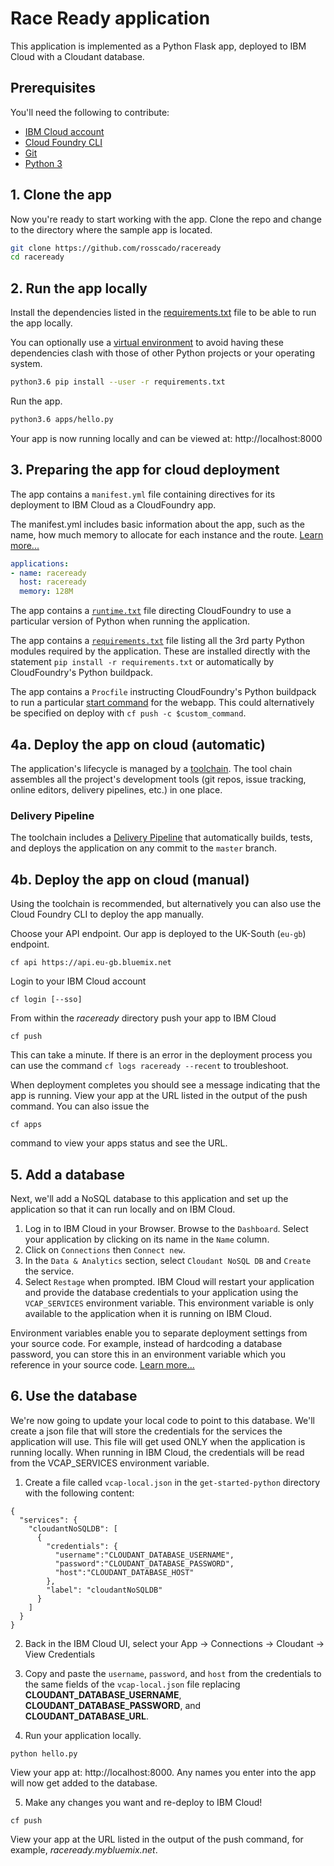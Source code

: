 # Race Ready application

This application is implemented as a Python Flask app, deployed to IBM Cloud with a Cloudant database.

## Prerequisites

You'll need the following to contribute:
* [IBM Cloud account](https://console.ng.bluemix.net/registration/)
* [Cloud Foundry CLI](https://github.com/cloudfoundry/cli#downloads)
* [Git](https://git-scm.com/downloads)
* [Python 3](https://www.python.org/downloads/)

## 1. Clone the app

Now you're ready to start working with the app. Clone the repo and change to the directory where the sample app is located.
```bash
git clone https://github.com/rosscado/raceready
cd raceready
```

## 2. Run the app locally

Install the dependencies listed in the [requirements.txt](https://pip.readthedocs.io/en/stable/user_guide/#requirements-files) file to be able to run the app locally.

You can optionally use a [virtual environment](https://packaging.python.org/installing/#creating-and-using-virtual-environments) to avoid having these dependencies clash with those of other Python projects or your operating system.
```bash
python3.6 pip install --user -r requirements.txt
```

Run the app.
```bash
python3.6 apps/hello.py
```

Your app is now running locally and can be viewed at: http://localhost:8000

## 3. Preparing the app for cloud deployment

The app contains a `manifest.yml` file containing directives for its deployment to IBM Cloud as a CloudFoundry app.

The manifest.yml includes basic information about the app, such as the name, how much memory to allocate for each instance and the route. [Learn more...](https://console.bluemix.net/docs/manageapps/depapps.html#appmanifest)
 ```yaml
 applications:
 - name: raceready
   host: raceready
   memory: 128M
 ```
 The app contains a [`runtime.txt`](https://docs.cloudfoundry.org/buildpacks/python/index.html) file directing CloudFoundry to use a particular version of Python when running the application.

 The app contains a [`requirements.txt`](https://pip.readthedocs.io/en/stable/user_guide/#id1) file listing all the 3rd party Python modules required by the application. These are installed directly with the statement `pip install -r requirements.txt` or automatically by CloudFoundry's Python buildpack.

 The app contains a `Procfile` instructing CloudFoundry's Python buildpack to run a particular [start command](https://docs.cloudfoundry.org/buildpacks/python/index.html) for the webapp. This could alternatively be specified on deploy with `cf push -c $custom_command`.

## 4a. Deploy the app on cloud (automatic)
The application's lifecycle is managed by a [toolchain](https://console.bluemix.net/devops/toolchains/0fc11092-0119-4ab8-a5f0-6cbf19d20e03?env_id=ibm:yp:eu-gb). The tool chain assembles all the project's development tools (git repos, issue tracking, online editors, delivery pipelines, etc.) in one place.

### Delivery Pipeline
The toolchain includes a [Delivery Pipeline](https://console.bluemix.net/devops/pipelines/8de9b026-388d-4ebc-984e-5928d63a1d84?env_id=ibm:yp:eu-gb) that automatically builds, tests, and deploys the application on any commit to the `master` branch.


## 4b. Deploy the app on cloud (manual)

Using the toolchain is recommended, but alternatively you can also use the Cloud Foundry CLI to deploy the app manually.

Choose your API endpoint. Our app is deployed to the UK-South (`eu-gb`) endpoint.
```
cf api https://api.eu-gb.bluemix.net
```
Login to your IBM Cloud account

```
cf login [--sso]
```

From within the *raceready* directory push your app to IBM Cloud
```
cf push
```

This can take a minute. If there is an error in the deployment process you can use the command `cf logs raceready --recent` to troubleshoot.

When deployment completes you should see a message indicating that the app is running.  View your app at the URL listed in the output of the push command.  You can also issue the
  ```
cf apps
  ```
  command to view your apps status and see the URL.

## 5. Add a database

Next, we'll add a NoSQL database to this application and set up the application so that it can run locally and on IBM Cloud.

1. Log in to IBM Cloud in your Browser. Browse to the `Dashboard`. Select your application by clicking on its name in the `Name` column.
2. Click on `Connections` then `Connect new`.
2. In the `Data & Analytics` section, select `Cloudant NoSQL DB` and `Create` the service.
3. Select `Restage` when prompted. IBM Cloud will restart your application and provide the database credentials to your application using the `VCAP_SERVICES` environment variable. This environment variable is only available to the application when it is running on IBM Cloud.

Environment variables enable you to separate deployment settings from your source code. For example, instead of hardcoding a database password, you can store this in an environment variable which you reference in your source code. [Learn more...](/docs/manageapps/depapps.html#app_env)

## 6. Use the database

We're now going to update your local code to point to this database. We'll create a json file that will store the credentials for the services the application will use. This file will get used ONLY when the application is running locally. When running in IBM Cloud, the credentials will be read from the VCAP_SERVICES environment variable.

1. Create a file called `vcap-local.json` in the `get-started-python` directory with the following content:
  ```
  {
    "services": {
      "cloudantNoSQLDB": [
        {
          "credentials": {
            "username":"CLOUDANT_DATABASE_USERNAME",
            "password":"CLOUDANT_DATABASE_PASSWORD",
            "host":"CLOUDANT_DATABASE_HOST"
          },
          "label": "cloudantNoSQLDB"
        }
      ]
    }
  }
  ```

2. Back in the IBM Cloud UI, select your App -> Connections -> Cloudant -> View Credentials

3. Copy and paste the `username`, `password`, and `host` from the credentials to the same fields of the `vcap-local.json` file replacing **CLOUDANT_DATABASE_USERNAME**, **CLOUDANT_DATABASE_PASSWORD**, and **CLOUDANT_DATABASE_URL**.

4. Run your application locally.
  ```
python hello.py
  ```

  View your app at: http://localhost:8000. Any names you enter into the app will now get added to the database.

5. Make any changes you want and re-deploy to IBM Cloud!
  ```
cf push
  ```

  View your app at the URL listed in the output of the push command, for example, *raceready.mybluemix.net*.
